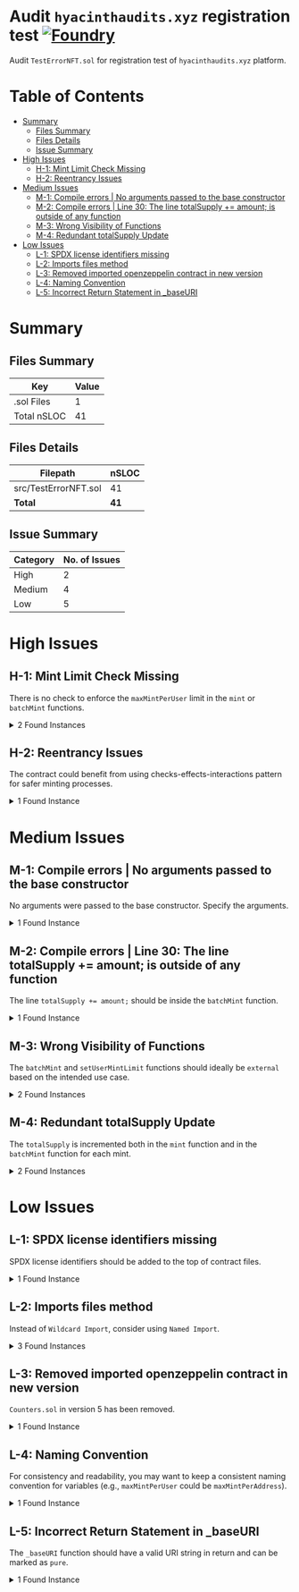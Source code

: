 # Audit `hyacinthaudits.xyz` registration test [![Foundry][foundry-badge]][foundry]

[gitpod]: https://gitpod.io/#https://github.com/PaulRBerg/foundry-template
[gitpod-badge]: https://img.shields.io/badge/Gitpod-Open%20in%20Gitpod-FFB45B?logo=gitpod
[gha]: https://github.com/PaulRBerg/foundry-template/actions
[gha-badge]: https://github.com/PaulRBerg/foundry-template/actions/workflows/ci.yml/badge.svg
[foundry]: https://getfoundry.sh/
[foundry-badge]: https://img.shields.io/badge/Built%20with-Foundry-FFDB1C.svg
[license]: https://opensource.org/licenses/MIT
[license-badge]: https://img.shields.io/badge/License-MIT-blue.svg

Audit `TestErrorNFT.sol` for registration test of `hyacinthaudits.xyz` platform.


# Table of Contents

- [Summary](#summary)
  - [Files Summary](#files-summary)
  - [Files Details](#files-details)
  - [Issue Summary](#issue-summary)
- [High Issues](#high-issues)
  - [H-1: Mint Limit Check Missing](#h-1-mint-limit-check-missing)
  - [H-2: Reentrancy Issues](#h-2-reentrancy-issues)
- [Medium Issues](#medium-issues)
  - [M-1: Compile errors | No arguments passed to the base constructor](#m-1-compile-errors-no-arguments-passed-to-the-base-constructor)
  - [M-2: Compile errors | Line 30: The line totalSupply += amount; is outside of any function](#m-2-compile-errors-line-30-the-line-totalsupply-=-amount;-is-outside-of-any-function)
  - [M-3: Wrong Visibility of Functions](#m-3-wrong-visibility-of-functions)
  - [M-4: Redundant totalSupply Update](#m-4-redundant-totalsupply-update)
- [Low Issues](#low-issues)
  - [L-1: SPDX license identifiers missing](#l-1-spdx-license-identifiers-missing)
  - [L-2: Imports files method](#l-2-imports-files-method)
  - [L-3: Removed imported openzeppelin contract in new version](#l-3-removed-imported-openzeppelin-contract-in-new-version)
  - [L-4: Naming Convention](#l-4-naming-convention)
  - [L-5: Incorrect Return Statement in _baseURI](#l-5-incorrect-return-statement-in-_baseuri)

# Summary

## Files Summary

| Key        | Value |
|------------|-------|
| .sol Files | 1     |
| Total nSLOC| 41    |

## Files Details

| Filepath              | nSLOC |
|-----------------------|-------|
| src/TestErrorNFT.sol  | 41    |
| **Total**             | **41**|

## Issue Summary

| Category | No. of Issues |
|----------|---------------|
| High     | 2             |
| Medium   | 4             |
| Low      | 5             |

# High Issues

## H-1: Mint Limit Check Missing

There is no check to enforce the `maxMintPerUser` limit in the `mint` or `batchMint` functions.

<details><summary>2 Found Instances</summary>

- Found in src/TestErrorNFT.sol [Line: 18](src\TestErrorNFT.sol#L18)

    ```solidity
        function mint(address to) public {
    +       require(userMintedCount[to] < maxMintPerUser, "Max mint per user exceeded");
    +       require(totalSupply() < maxSupply, "Max supply exceeded");

            _safeMint(to, _tokenIdCounter.current());
            _tokenIdCounter.increment();
            userMintedCount[to]++;
        }
    ```

- Found in src/TestErrorNFT.sol [Line: 25](src\TestErrorNFT.sol#L25)

    ```solidity
        function batchMint(address to, uint256 amount) public {
    +       require(userMintedCount[to] + amount <= maxMintPerUser, "Max mint per user exceeded");
    +       require(totalSupply() + amount <= maxSupply, "Max supply exceeded");

            for (uint256 i = 0; i < amount; i++) {
                mint(to);
            }
        }
    ```

</details>

## H-2: Reentrancy Issues

The contract could benefit from using checks-effects-interactions pattern for safer minting processes.

<details><summary>1 Found Instance</summary>

- Found in src/TestErrorNFT.sol [Line: 18](src\TestErrorNFT.sol#L18)

</details>

# Medium Issues

## M-1: Compile errors | No arguments passed to the base constructor

No arguments were passed to the base constructor. Specify the arguments.

<details><summary>1 Found Instance</summary>

- Found in src/TestErrorNFT.sol [Line: 16](src\TestErrorNFT.sol#L16)

    ```solidity
    TypeError: No arguments passed to the base constructor. Specify the arguments
    Note: Base constructor parameters:
    --> @openzeppelin/contracts/access/Ownable.sol:38:16:
    |
    38 |     constructor(address initialOwner) {
    |                ^^^^^^^^^^^^^^^^^^^^^^
    ```

    ```solidity
    constructor() ERC721("ErrorNFT", "ENFT") Ownable(msg.sender) {}
    ```

</details>

## M-2: Compile errors | Line 30: The line totalSupply += amount; is outside of any function

The line `totalSupply += amount;` should be inside the `batchMint` function.

<details><summary>1 Found Instance</summary>

- Found in src/TestErrorNFT.sol [Line: 30](src\TestErrorNFT.sol#L30)

    ```solidity
        function batchMint(address to, uint256 amount) public {
            for (uint256 i = 0; i < amount; i++) {
                mint(to);
            }
    +        totalSupply += amount;
        }
    -        totalSupply += amount;
    ```

</details>

## M-3: Wrong Visibility of Functions

The `batchMint` and `setUserMintLimit` functions should ideally be `external` based on the intended use case.

<details><summary>2 Found Instances</summary>

- Found in src/TestErrorNFT.sol [Line: 25](src\TestErrorNFT.sol#L25)

    ```solidity
    function batchMint(address to, uint256 amount) external
    ```

- Found in src/TestErrorNFT.sol [Line: 32](src\TestErrorNFT.sol#L32)

    ```solidity
    function setUserMintLimit(uint256 newLimit) external onlyOwner
    ```

</details>

## M-4: Redundant totalSupply Update

The `totalSupply` is incremented both in the `mint` function and in the `batchMint` function for each mint.

<details><summary>2 Found Instances</summary>

- Found in src/TestErrorNFT.sol [Line: 24](src\TestErrorNFT.sol#L24)
- Found in src/TestErrorNFT.sol [Line: 32](src\TestErrorNFT.sol#L32)

    Recommended: we can remove `totalSupply` variable and use a counter instead.

    ```solidity
        function totalSupply() public view returns (uint256) {
            return _tokenIdCounter.current();
        }
    ```

</details>

# Low Issues

## L-1: SPDX license identifiers missing

SPDX license identifiers should be added to the top of contract files.

<details><summary>1 Found Instance</summary>

- Found in src/TestErrorNFT.sol [Line: 0](src\TestErrorNFT.sol#L0)

    ```solidity
    // SPDX-License-Identifier: MIT
    ```

</details>

## L-2: Imports files method

Instead of `Wildcard Import`, consider using `Named Import`.

<details><summary>3 Found Instances</summary>

- Found in src/TestErrorNFT.sol [Line: 3](src\TestErrorNFT.sol#L3)

    ```solidity
    import {ERC721} from "@openzeppelin/contracts/token/ERC721/ERC721.sol";
    ```

- Found in src/TestErrorNFT.sol [Line: 4](src@TestErrorNFT.sol#L4)

    ```solidity
    import {Counters} from "@openzeppelin/contracts/utils/Counters.sol";
    ```

- Found in src/TestErrorNFT.sol [Line: 5](src\TestErrorNFT.sol#L5)

    ```solidity
    import {Ownable} from "@openzeppelin/contracts/access/Ownable.sol";
    ```

</details>

## L-3: Removed imported openzeppelin contract in new version

`Counters.sol` in version 5 has been removed.

<details><summary>1 Found Instance</summary>

- Found in src/TestErrorNFT.sol [Line: 4](src@TestErrorNFT.sol#L4)

    [Link to Issue](https://github.com/OpenZeppelin/openzeppelin-contracts/issues/4233)

</details>

## L-4: Naming Convention

For consistency and readability, you may want to keep a consistent naming convention for variables (e.g., `maxMintPerUser` could be `maxMintPerAddress`).

<details><summary>1 Found Instance</summary>

- Found in src@TestErrorNFT.sol [Line: 11](src@TestErrorNFT.sol#L11)

</details>

## L-5: Incorrect Return Statement in _baseURI

The `_baseURI` function should have a valid URI string in return and can be marked as `pure`.

<details><summary>1 Found Instance</summary>

- Found in src@TestErrorNFT.sol [Line: 38](src@TestErrorNFT.sol#L38)

    ```solidity
    function _baseURI() internal pure override returns (string memory) {
        return "ipfs://";
    }
    ```

</details>
